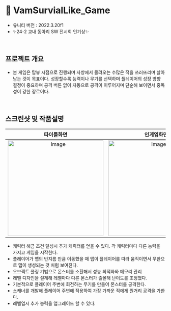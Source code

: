 # 🧛 VamSurvialLike_Game
- 유니티 버전 : 2022.3.20f1
- ✨24-2 교내 동아리 SW 전시회 인기상✨

<br>

## 프로젝트 개요
- 본 게임은 탑뷰 시점으로 진행되며 사방에서 몰려오는 수많은 적을 쓰러뜨리며 살아남는 것이 목표이다. 성장할수록 능력이나 무기를 선택하며 플레이어의 성장 방향 결정이 중요하며 공격 버튼 없이 자동으로 공격이 이루어지며 단순해 보이면서 중독성이 강한 장르이다.

<br>

## 스크린샷 및 작품설명
|타이틀화면|인게임화면|레벨업 시 능력 선택창|게임종료 및 해금 알림창|
|:---------:|:----------:|:---------------:|:--------:|
|<img src="https://github.com/user-attachments/assets/42f4416e-245c-417c-a28a-e749ad1012d6" alt="Image" width="300" />|<img src="https://github.com/user-attachments/assets/70c7a575-e594-4dc0-8bfa-a6dd8886c180" alt="Image" width="300" />|<img src="https://github.com/user-attachments/assets/5dc52e02-b93c-415c-aa8d-f7555ac6fdfc" alt="Image" width="300" />|<img src="https://github.com/user-attachments/assets/fa5175df-4182-47b5-8ff0-fb8b7f940497" alt="Image" width="300" />|
- 캐릭터 해금 조건 달성시 추가 캐릭터를 얻을 수 있다. 각 캐릭터마다 다른 능력을 가지고 게임을 시작한다.
- 플레이어가 맵의 반지름 만큼 이동했을 때 맵이 플레이어를 따라 움직이면서 무한으로 맵이 생성되는 것 처럼 보여진다.
- 오브젝트 풀링 기법으로 몬스터를 소환해서 성능 최적화와 메모리 관리
- 레벨 디자인을 설계해 레벨마다 다른 몬스터가 출몰해 난이도를 조정했다.
- 기본적으로 플레이어 주변에 회전하는 무기를 만들어 몬스터를 공격한다.
- 스캐너를 개발해 플레이어 주변에 적용하여 가장 가까운 적에게 원거리 공격을 가한다.
- 레벨업시 추가 능력을 업그레이드 할 수 있다.
